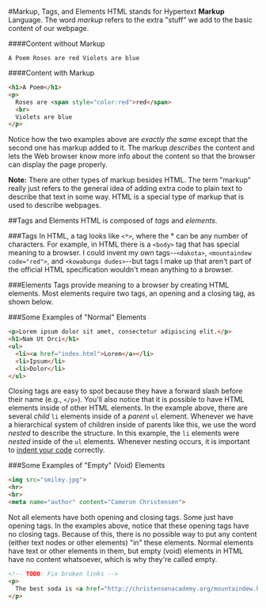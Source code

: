 #Markup, Tags, and Elements
HTML stands for Hypertext **Markup** Language. The word *markup* refers to the extra "stuff" we add to the basic content of our webpage.

####Content without Markup
```
A Poem Roses are red Violets are blue
```
####Content with Markup
```html
<h1>A Poem</h1>
<p>
  Roses are <span style="color:red">red</span>
  <br>
  Violets are blue
</p>
```

Notice how the two examples above are *exactly the same* except that the second one has markup added to it. The markup *describes* the content and lets the Web browser know more info about the content so that the browser can display the page properly.

**Note:** There are other types of markup besides HTML. The term "markup" really just refers to the general idea of adding extra code to plain text to describe that text in some way. HTML is a special type of markup that is used to describe webpages.


##Tags and Elements
HTML is composed of *tags* and *elements*.

###Tags
In HTML, a tag looks like `<*>`, where the * can be any number of characters. For example, in HTML there is a `<body>` tag that has special meaning to a browser. I could invent my own tags--`<dakota>`, `<mountaindew code="red">`, and `<kowabunga dudes>`--but tags I make up that aren't part of the official HTML specification wouldn't mean anything to a browser.

###Elements
Tags provide meaning to a browser by creating HTML elements. Most elements require two tags, an opening and a closing tag, as shown below.

###Some Examples of "Normal" Elements
```html
<p>Lorem ipsum dolor sit amet, consectetur adipiscing elit.</p>
<h1>Nam Ut Orci</h1>
<ul>
  <li><a href="index.html">Lorem</a></li>
  <li>Ipsum</li>
  <li>Dolor</li>
</ul>
```

Closing tags are easy to spot because they have a forward slash before their name (e.g., `</p>`). You'll also notice that it is possible to have HTML elements inside of other HTML elements. In the example above, there are several *child* `li` elements inside of a *parent* `ul` element. Whenever we have a hierarchical system of children inside of parents like this, we use the word *nested* to describe the structure. In this example, the `li` elements were *nested* inside of the `ul` elements. Whenever nesting occurs, it is important to [indent your code](#indentation) correctly.

###Some Examples of "Empty" (Void) Elements
```html
<img src="smiley.jpg">
<hr>
<br>
<meta name="author" content="Cameron Christensen">
```

Not all elements have both opening and closing tags. Some just have opening tags. In the examples above, notice that these opening tags have no closing tags. Because of this, there is no possible way to put any content (either text nodes or other elements) "in" these elements. Normal elements have text or other elements in them, but empty (void) elements in HTML have no content whatsoever, which is why they're called empty.

```html
<!-- TODO: Fix broken links -->
<p>
  The best soda is <a href="http://christensenacademy.org/mountaindew.hmlt">Mountain Dew</a>.
</p>
```
